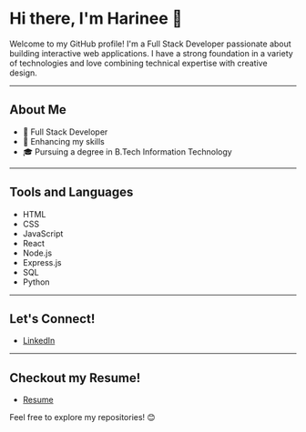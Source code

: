 # Hi there, I'm Harinee 👋

Welcome to my GitHub profile! I'm a Full Stack Developer passionate about building interactive web applications. I have a strong foundation in a variety of technologies and love combining technical expertise with creative design.

---

## About Me
- 💼 Full Stack Developer
- 🌱 Enhancing my skills
- 🎓 Pursuing a degree in B.Tech Information Technology

---

## Tools and Languages
- HTML
- CSS
- JavaScript
- React
- Node.js
- Express.js
- SQL
- Python

---

## Let's Connect!
- [LinkedIn](https://www.linkedin.com/in/harinee-shanmugam/)

---

## Checkout my Resume!
- [Resume](https://drive.google.com/file/d/1X6vh068bI7R06QbhKVUu1vtKCEC172jT/view)

Feel free to explore my repositories! 😊
